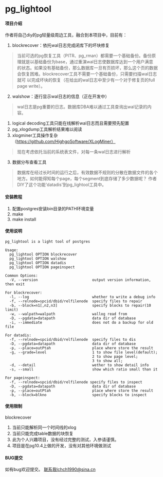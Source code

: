 # pg_lightool

#### 项目介绍
作者将自己diy的pg轻量级周边工具，融合到本项目中，目前有：

1. blockrecover：依托wal日志完成闭库下的坏块修复

>当前可选的pg恢复工具（PITR、pg_rman）都需要一个基础备份。备份原理就是以基础备份为base，通过重演wal日志使数据库达到一个用户满意
>的状态。如果没有基础备份，那么数据库一旦有页损坏，那么这个页的数据会恢复困难。blockrecover工具不需要一个基础备份，只需要扫描wal日志就可
>以完成坏块的恢复（在给出的wal日志中至少有一个对于修复页的full page write）。

2. walshow：逐行显示wal日志的信息（正在开发中）
>wal日志是pg重要的日志。数据库DBA难以通过工具查询出wal记录的内容。
1. logical decoding工具只能在线解析wal日志而且需要预先配置
2. pg_xlogdump工具解析结果难以阅读
3. xlogminer工具操作复杂（https://github.com/HighgoSoftware/XLogMiner）
>现在考虑依托当前的系统表文件，对每一条wal日志进行解析

3. 数据分布查看工具 
>数据库在经过长时间的运行之后，有效数据不规则的分散在数据文件的各个地方。如何能得知每个page，每个segment到底存储了多少数据呢？
>作者DIY了这个功能'datadis'到pg_lightool工具中。

#### 安装教程

1. 配置postgres安装bin目录的PATH环境变量
2. make
3. make install

#### 使用说明

```
pg_lightool is a light tool of postgres

Usage:
  pg_lightool OPTION blockrecover
  pg_lightool OPTION walshow
  pg_lightool OPTION datadis
  pg_lightool OPTION pageinspect

Common Options:
  -V, --version                         output version information, then exit

For blockrecover:
  -l, --log                             whether to write a debug info
  -f, --relnode=spcid/dbid/relfilenode  specify files to repair
  -b, --block=n1[,n2,n3]                specify blocks to repair(10 limit)
  -w, --walpath=walpath                 wallog read from
  -D, --pgdata=datapath                 data dir of database
  -i, --immediate			            does not do a backup for old file

For datadis:
  -f, --relnode=spcid/dbid/relfilenode  specify files to dis
  -D, --pgdata=datapath                 data dir of database
  -p, --place=outPtah                   place where store the result
  -g, --grade=level                     1 to show file level(default);
                                        2 to show page level;
                                        3 to show all;
  -d, --detail		                    wether to show detail info
  -s, --small		                    show which ratio small than it

For pageinspect:
  -f, --relnode=spcid/dbid/relfilenode specify files to inspect
  -D, --pgdata=datapath                 data dir of database
  -p, --place=outPtah                   place where store the result
  -b, --block=blkno                     specify blocks to inspect

```



#### 使用限制
blockrecover
1. 当前只能解析同一个时间线的xlog
2. 当前只能完成table数据的块恢复
3. 此为个人兴趣项目，没有经过完整的测试，入参请谨慎。
4. 项目是在pg10.4上做的开发，没有对其他环境做测试

#### BUG提交
如有bug欢迎提交。
联系我lchch1990@sina.cn